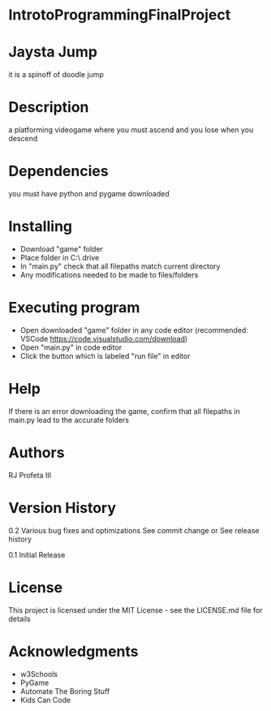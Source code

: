 # IntrotoProgrammingFinalProject
# Jaysta Jump
it is a spinoff of doodle jump

# Description
a platforming videogame where you must ascend and you lose when you descend

# Dependencies
you must have python and pygame downloaded

# Installing
- Download "game" folder
- Place folder in C:\ drive
- In "main.py" check that all filepaths match current directory
- Any modifications needed to be made to files/folders

# Executing program
- Open downloaded "game" folder in any code editor (recommended: VSCode https://code.visualstudio.com/download)
- Open "main.py" in code editor
- Click the button which is labeled "run file" in editor

# Help
If there is an error downloading the game, confirm that all filepaths in main.py lead to the accurate folders

# Authors
RJ Profeta III

# Version History
0.2
Various bug fixes and optimizations
See commit change or See release history

0.1
Initial Release

# License
This project is licensed under the MIT License - see the LICENSE.md file for details

# Acknowledgments
- w3Schools
- PyGame
- Automate The Boring Stuff
- Kids Can Code
